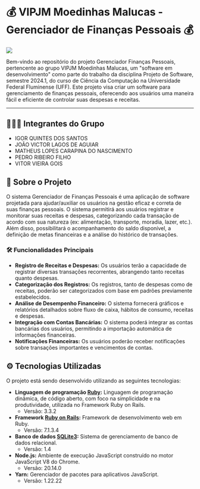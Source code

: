 # 💰 VIPJM Moedinhas Malucas - Gerenciador de Finanças Pessoais 💰

<p align="left">
    <img src="https://img.shields.io/badge/Status-Em%20Andamento...-orange?style=for-the-badge"/>
</p>

Bem-vindo ao repositório do projeto Gerenciador Finanças Pessoais, pertencente ao grupo VIPJM Moedinhas Malucas, um "software em desenvolvimento" como parte do trabalho da disciplina Projeto de Software, semestre 2024.1, do curso de Ciência da Computação na Universidade Federal Fluminense (UFF). Este projeto visa criar um software para gerenciamento de finanças pessoais, oferecendo aos usuários uma maneira fácil e eficiente de controlar suas despesas e receitas.

<hr>

## 🧑‍🤝‍🧑 Integrantes do Grupo

- IGOR QUINTES DOS SANTOS
- JOÃO VICTOR LAGOS DE AGUIAR
- MATHEUS LOPES CARAPINA DO NASCIMENTO
- PEDRO RIBEIRO FILHO
- VITOR VIEIRA GOIS

## 📝 Sobre o Projeto

O sistema Gerenciador de Finanças Pessoais é uma aplicação de software projetada para ajudar/auxiliar os usuários na gestão eficaz e correta de suas finanças pessoais. O sistema permitirá aos usuários registrar e monitorar suas receitas e despesas, categorizando cada transação de acordo com sua natureza (ex: alimentação, transporte, moradia, lazer, etc.). Além disso, possibilitará o acompanhamento do saldo disponível, a definição de metas financeiras e a análise do histórico de transações.

### 🛠️ Funcionalidades Principais

- **Registro de Receitas e Despesas:** Os usuários terão a capacidade de registrar diversas transações recorrentes, abrangendo tanto receitas quanto despesas.
- **Categorização dos Registros:** Os registros, tanto de despesas como de receitas, poderão ser categorizados com base em padrões previamente estabelecidos.
- **Análise de Desempenho Financeiro:** O sistema fornecerá gráficos e relatórios detalhados sobre fluxo de caixa, hábitos de consumo, receitas e despesas.
- **Integração com Contas Bancárias:** O sistema poderá integrar as contas bancárias dos usuários, permitindo a importação automática de informações financeiras.
- **Notificações Financeiras:** Os usuários poderão receber notificações sobre transações importantes e vencimentos de contas.

## ⚙️ Tecnologias Utilizadas

O projeto está sendo desenvolvido utilizando as seguintes tecnologias:

- **Linguagem de programação [Ruby](https://www.ruby-lang.org/pt/):** Linguagem de programação dinâmica, de código aberto, com foco na simplicidade e na produtividade, utilizada no Framework Ruby on Rails.
  - Versão: 3.3.2
- **Framework [Ruby on Rails](https://rubyonrails.org/):** Framework de desenvolvimento web em Ruby.
  - Versão: 7.1.3.4
- **Banco de dados [SQLite3](https://www.sqlite.org/index.html):** Sistema de gerenciamento de banco de dados relacional.
  - Versão: 1.4
- **Node.js:** Ambiente de execução JavaScript construído no motor JavaScript V8 do Chrome.
  - Versão: 20.14.0
- **Yarn:** Gerenciador de pacotes para aplicativos JavaScript.
  - Versão: 1.22.22
